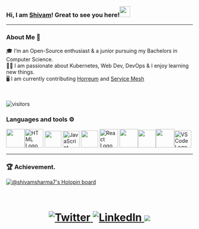 
 ### Hi, I am [Shivam](https://bio.link/shivams)! Great to see you here!<img src="https://github.com/TheDudeThatCode/TheDudeThatCode/blob/master/Assets/Hi.gif" width="29"> 
 ---
 ### About Me 🚀
🎓 I’m an Open-Source enthusiast & a junior pursuing my Bachelors in Computer Science. </br>
👨‍💻 I am passionate about Kubernetes, Web Dev, DevOps & I enjoy learning new things. </br>
🖥️ I am currently contributing [Horreum](https://github.com/Hyperfoil/Horreum) and [Service Mesh](https://github.com/distributethe6ix/70DaysOfServiceMesh)
 <!-- ![Black and Pink Animated Glitch Gaming Facebook Cover (1640 × 500 px) (YouTube Banner) (2048 × 1152 px) (2560 × 1440 px) (Facebook Cover) (1660 × 576 px) (2560 × 1440 px) (LinkedIn Banner)](https://user-images.githubusercontent.com/91419219/189389642-cca6b477-a8d2-48c2-b757-eb415d271924.jpg)-->
 
<br>

 ![visitors](https://visitor-badge.laobi.icu/badge?page_id=shivam-sharma7.shivam-sharma7)
  
  

### Languages and tools ⚙️
 
<p>
 <img src="https://www.vectorlogo.zone/logos/java/java-icon.svg" width="50" height="50"/><img src="https://www.svgrepo.com/show/303205/html-5-logo.svg" alt="HTML Logo" width="50" height="50"/> <img src="https://www.vectorlogo.zone/logos/w3_css/w3_css-official.svg" width="45" height="45"/> <img src="https://cdn.worldvectorlogo.com/logos/logo-javascript.svg" alt="JavaScript Logo" width="45" height="45"/> <img src="https://www.vectorlogo.zone/logos/typescriptlang/typescriptlang-icon.svg" width="46" height= "46" /> <img src="https://cdn.worldvectorlogo.com/logos/react-2.svg" alt="React Logo" width="50" height="50"/> <img src="https://www.vectorlogo.zone/logos/nodejs/nodejs-icon.svg" width="50" height="50"/><img src="https://www.vectorlogo.zone/logos/mongodb/mongodb-icon.svg" width="48" height="48" /><img src="https://www.vectorlogo.zone/logos/firebase/firebase-icon.svg" width="50" height="50"/><img src="https://cdn.worldvectorlogo.com/logos/visual-studio-code-1.svg" alt="VSCode Logo" width="46" height="46"/>  
</p>

---
 
 
### 🏆 Achievement.
[![@shivamsharma7's Holopin board](https://holopin.me/shivamsharma7)](https://holopin.io/@shivamsharma7)

<br>
<h1 align = "center">
  <a href="https://twitter.com/shivamstwt1" target="_blank"><img alt="Twitter" title="Twitter" src="https://img.shields.io/badge/-Twitter-1DA1F2?style=for-the-badge&logo=twitter&logoColor=white"/>
</a> <a href="https://www.linkedin.com/in/meshivamsharma/" target="_blank"><img alt="LinkedIn" title="LinkedIn" src="https://img.shields.io/badge/LinkedIn-%230077B5.svg?&style=for-the-badge&logo=linkedin&logoColor=white"/>
 <a href="https://shivam-sharma.hashnode.dev"><img src="https://img.shields.io/badge/Hashnode-2962FF?style=for-the-badge&logo=hashnode&logoColor=white"></a></h1>
